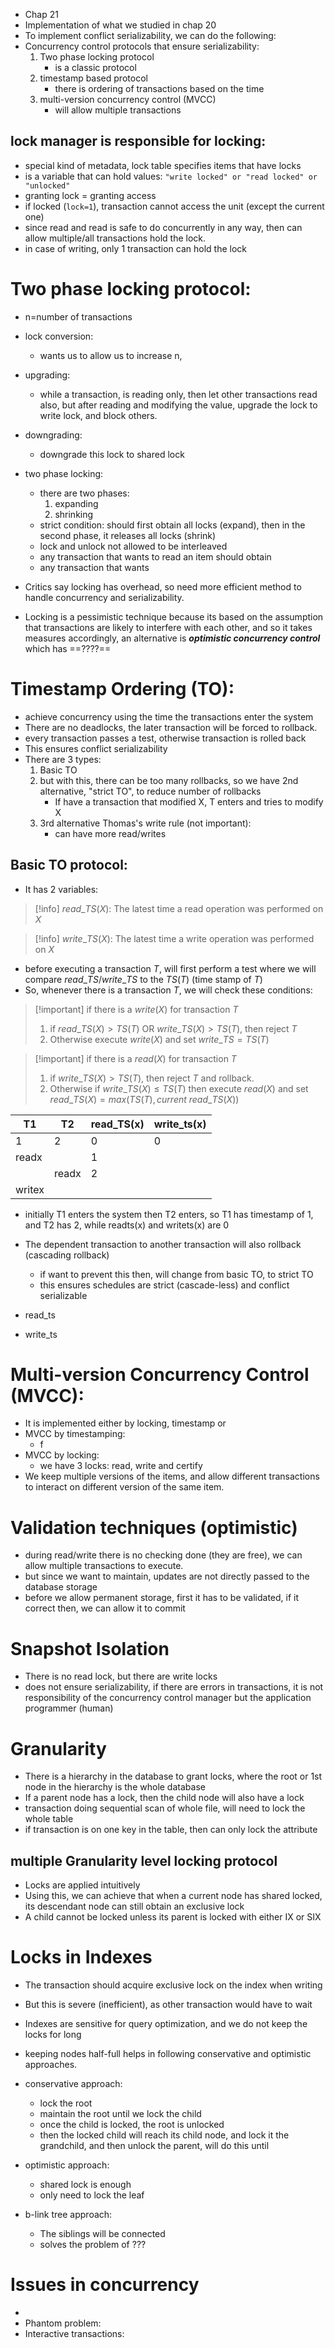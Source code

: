 - Chap 21
- Implementation of what we studied in chap 20
- To implement conflict serializability, we can do the following:
- Concurrency control protocols that ensure serializability:
	1) Two phase locking protocol
		- is a classic protocol
	2) timestamp based protocol
		- there is ordering of transactions based on the time
	3) multi-version concurrency control (MVCC)
		- will allow multiple transactions
## lock manager is responsible for locking: 
- special kind of metadata, lock table specifies items that have locks
- is a variable that can hold values: `"write locked" or "read locked" or "unlocked"`
- granting lock = granting access
- if locked (`lock=1`), transaction cannot access the unit (except the current one)
- since read and read is safe to do concurrently in any way, then can allow multiple/all transactions hold the lock.
- in case of writing, only 1 transaction can hold the lock 
# Two phase locking protocol:
- n=number of transactions
- lock conversion:
	- wants us to allow us to increase n,
- upgrading:
	- while a transaction, is reading only, then let other transactions read also, but after reading and modifying the value, upgrade the lock to write lock, and block others. 
- downgrading:
	- downgrade this lock to shared lock
- two phase locking:
	- there are two phases:
		1) expanding
		2) shrinking
	- strict condition: should first obtain all locks (expand), then in the second phase, it releases all locks (shrink)
	- lock and unlock not allowed to be interleaved
	- any transaction that wants to read an item should obtain 
	- any transaction that wants 

- Critics say locking has overhead, so need more efficient method to handle concurrency and serializability.
- Locking is a pessimistic technique because its based on the assumption that transactions are likely to interfere with each other, and so it takes measures accordingly, an alternative is ***optimistic concurrency control*** which has ==????==

# Timestamp Ordering (TO):
- achieve concurrency using the time the transactions enter the system
- There are no deadlocks, the later transaction will be forced to rollback.
- every transaction passes a test, otherwise transaction is rolled back
- This ensures conflict serializability
- There are 3 types:
	1) Basic TO
	2) but with this, there can be too many rollbacks, so we have 2nd alternative, "strict TO", to reduce number of rollbacks
		- If have a transaction that modified X, T enters and tries to modify X
	3) 3rd alternative Thomas's write rule (not important):
		- can have more read/writes
## Basic TO protocol:
- It has 2 variables:

>[!info] $read\_TS(X)$:
>The latest time a read operation was performed on $X$

>[!info] $write\_TS(X$):
>The latest time a write operation was performed on $X$
- before executing a transaction $T$, will first perform a test where we will compare $read\_TS/write\_TS$ to the $TS(T)$ (time stamp of $T$)
- So, whenever there is a transaction $T$, we will check these conditions:

> [!important] if there is a $write(X)$ for transaction $T$
> 1) if $read\_TS(X) > TS(T)$ OR $write\_TS(X) > TS(T)$, then reject $T$
> 2) Otherwise execute $write(X)$ and set $write\_TS=TS(T)$  

> [!important] if there is a $read(X)$ for transaction $T$
> 1) if $write\_TS(X) > TS(T)$, then reject $T$ and rollback.
> 2) Otherwise if $write\_TS(X)\le TS(T)$ then execute $read(X)$ and set $read\_TS(X)=max(TS(T),current \ read\_TS(X))$

| T1    | T2    | read_TS(x) | write_ts(x) |
| ----- | ----- | ---------- | ----------- |
| 1     | 2     | 0          | 0           |
| readx |       | 1          |             |
|       | readx | 2           |             |
|writex       |       |            |             |

- initially T1 enters the system then T2 enters, so T1 has timestamp of 1, and T2 has 2, while readts(x) and writets(x) are 0

- The dependent transaction to another transaction will also rollback (cascading rollback)
	- if want to prevent this then, will change from basic TO, to strict TO
	- this ensures schedules are strict (cascade-less) and conflict serializable
- read_ts
- write_ts

# Multi-version Concurrency Control (MVCC):
- It is implemented either by locking, timestamp or 
- MVCC by timestamping:
	- f
- MVCC by locking:
	- we have 3 locks: read, write and certify
- We keep multiple versions of the items, and allow different transactions to interact on different version of the same item.

# Validation techniques (optimistic)
- during read/write there is no checking done (they are free), we can allow multiple transactions to execute.
- but since we want to maintain, updates are not directly passed to the database storage
- before we allow permanent storage, first it has to be validated, if it correct then, we can allow it to commit

# Snapshot Isolation
- There is no read lock, but there are write locks
- does not ensure serializability, if there are errors in transactions, it is not responsibility of the concurrency control manager but the application programmer (human)

# Granularity
- There is a hierarchy in the database to grant locks, where the root or 1st node in the hierarchy is the whole database
- If a parent node has a lock, then the child node will also have a lock
- transaction doing sequential scan of whole file, will need to lock the whole table
- if transaction is on one key in the table, then can only lock the attribute
## multiple Granularity level locking protocol
- Locks are applied intuitively
- Using this, we can achieve that when a current node has shared locked, its descendant node can still obtain an exclusive lock
- A child cannot be locked unless its parent is locked with either IX or SIX

# Locks in Indexes
- The transaction should acquire exclusive lock on the index when writing
- But this is severe (inefficient), as other transaction would have to wait
- Indexes are sensitive for query optimization, and we do not keep the locks for long
- keeping nodes half-full helps in following conservative and optimistic approaches.
- conservative approach:
	- lock the root
	- maintain the root until we lock the child
	- once the child is locked, the root is unlocked
	- then the locked child will reach its child node, and lock it the grandchild, and then unlock the parent, will do this until 
- optimistic approach:
	- shared lock is enough
	- only need to lock the leaf

- b-link tree approach:
	- The siblings will be connected
	- solves the problem of ???

# Issues in concurrency
- 
- Phantom problem:
- Interactive transactions:

